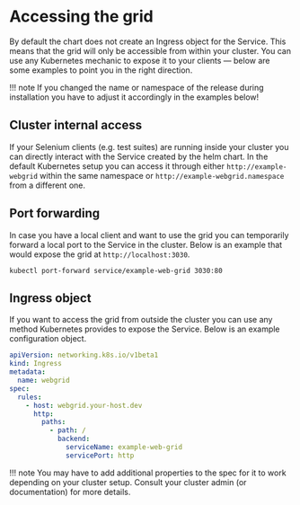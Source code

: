 # Accessing the grid

By default the chart does not create an Ingress object for the Service. This means that the grid will only be accessible from within your cluster. You can use any Kubernetes mechanic to expose it to your clients — below are some examples to point you in the right direction.

!!! note
    If you changed the name or namespace of the release during installation you have to adjust it accordingly in the examples below!

## Cluster internal access

If your Selenium clients (e.g. test suites) are running inside your cluster you can directly interact with the Service created by the helm chart. In the default Kubernetes setup you can access it through either `http://example-webgrid` within the same namespace or `http://example-webgrid.namespace` from a different one.

## Port forwarding

In case you have a local client and want to use the grid you can temporarily forward a local port to the Service in the cluster. Below is an example that would expose the grid at `http://localhost:3030`.

```
kubectl port-forward service/example-web-grid 3030:80
```

## Ingress object

If you want to access the grid from outside the cluster you can use any method Kubernetes provides to expose the Service. Below is an example configuration object.

```yaml
apiVersion: networking.k8s.io/v1beta1
kind: Ingress
metadata:
  name: webgrid
spec:
  rules:
    - host: webgrid.your-host.dev
      http:
        paths:
          - path: /
            backend:
              serviceName: example-web-grid
              servicePort: http
```

!!! note
    You may have to add additional properties to the spec for it to work depending on your cluster setup. Consult your cluster admin (or documentation) for more details.

